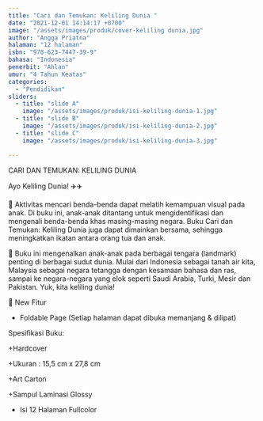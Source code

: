 ```yaml
---
title: "Cari dan Temukan: Keliling Dunia "
date: "2021-12-01 14:14:17 +0700"
image: "/assets/images/produk/cover-keliling dunia.jpg"
author: "Angga Priatna"
halaman: "12 halaman"
isbn: "978-623-7447-39-9"
bahasa: "Indonesia"
penerbit: "Ahlan"
umur: "4 Tahun Keatas"
categories: 
  - "Pendidikan"
sliders: 
  - title: "slide A"
    image: "/assets/images/produk/isi-keliling-dunia-1.jpg"
  - title: "slide B"
    image: "/assets/images/produk/isi-keliling-dunia-2.jpg"
  - title: "slide C"
    image: "/assets/images/produk/isi-keliling-dunia-3.jpg"

---
```


CARI DAN TEMUKAN: KELILING DUNIA

Ayo Keliling Dunia! ✈️✈️

📌 Aktivitas mencari benda-benda dapat melatih kemampuan visual pada anak. Di buku ini, anak-anak ditantang untuk mengidentifikasi dan mengenali benda-benda khas masing-masing negara. Buku Cari dan Temukan: Keliling Dunia juga dapat dimainkan bersama, sehingga meningkatkan ikatan antara orang tua dan anak.


📌 Buku ini mengenalkan anak-anak pada berbagai tengara (landmark) penting di berbagai sudut dunia. Mulai dari Indonesia sebagai tanah air kita, Malaysia sebagai negara tetangga dengan kesamaan bahasa dan ras, sampai ke negara-negara yang elok seperti Saudi Arabia, Turki, Mesir dan Pakistan. Yuk, kita keliling dunia!

🔖 New Fitur

+ Foldable Page (Setiap halaman dapat dibuka memanjang & dilipat)


Spesifikasi Buku:

+Hardcover

+Ukuran : 15,5 cm x 27,8 cm

+Art Carton

+Sampul Laminasi Glossy

+ Isi 12 Halaman Fullcolor
